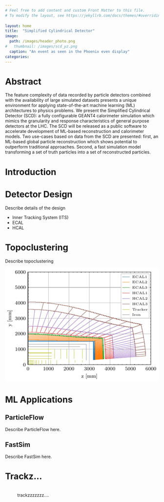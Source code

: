 ```yaml
---
# Feel free to add content and custom Front Matter to this file.
# To modify the layout, see https://jekyllrb.com/docs/themes/#overriding-theme-defaults

layout: home
title:  "Simplified Cylindrical Detector"
image: 
  path: /images/header_photo.png
#   thumbnail: /images/scd_yz.png
  caption: "An event as seen in the Phoenix even display"
categories:
---
```

# Abstract 

The feature complexity of data recorded by particle detectors combined with the availability of large simulated datasets presents a unique environment for applying state-of-the-art machine learning (ML) architectures to physics problems. We present the Simplified Cylindrical Detector (SCD): a fully configurable GEANT4 calorimeter simulation which mimics the granularity and response characteristics of general purpose detectors at the LHC. The SCD will be released as a public software to accelerate development of ML-based reconstruction and calorimeter models. Two use-cases based on data from the SCD are presented: first, an ML-based global particle reconstruction which shows potential to outperform traditional approaches. Second, a fast simulation model transforming a set of truth particles into a set of reconstructed particles.

# Introduction

# Detector Design

Describe details of the design

- Inner Tracking System (ITS)
- ECAL
- HCAL

# Topoclustering

Describe topoclustering

<img src="images/scd_yz.png" class="align-center" alt="">

# ML Applications 

## ParticleFlow 

Describe ParticleFlow here.

## FastSim 

Describe FastSim here.

# Trackz...

<figure style="width: 300px" class="align-right">
  <img src="{{ '/images/tracks.png' | absolute_url }}" alt="">
  <figcaption>trackzzzzzzz....</figcaption>
</figure> 


<!-- <img src="images/tracks.png" class="align-right" alt=""> -->
